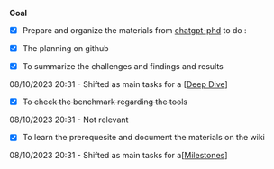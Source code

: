 **Goal**

- [x] Prepare and organize the materials from [chatgpt-phd](https://chat.openai.com/chat/42420d8c-ce86-4938-bf4f-8c006f3b10b6) to do :

- [x] The planning on github

- [x] To summarize the challenges and findings and results

08/10/2023 20:31 - Shifted as main tasks for a [[Deep Dive](_Overall%20status.md)]

- [x] ~~To check the benchmark regarding the tools~~

08/10/2023 20:31 - Not relevant

- [x] To learn the prerequesite and document the materials on the wiki

08/10/2023 20:31 - Shifted as main tasks for a[[Milestones](Milestones.md)]

